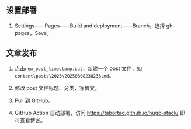 ## 设置部署

1. Settings——Pages——Build and deployment——Branch，选择 gh-pages，Save。

## 文章发布

1. 点击`new_post_timestamp.bat`，新建一个 post 文件，如`content\posts\2025\20250808230236.md`。

2. 修改 post 文件标题、分类，写博文。

3. Pull 到 GitHub。

4. GitHub Action 自动部署，访问 https://tabortao.github.io/hugo-stack/ 即可查看博客。
